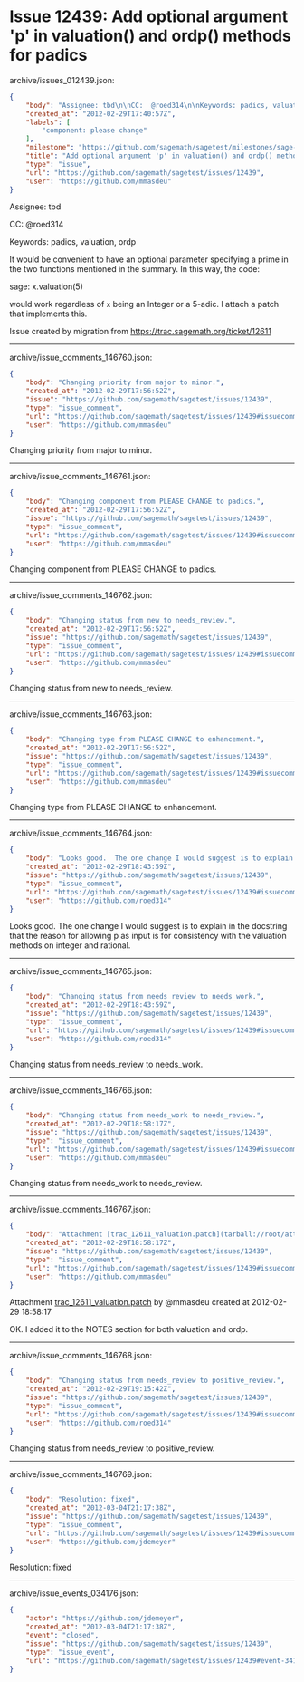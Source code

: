 # Issue 12439: Add optional argument 'p' in valuation() and ordp() methods for padics

archive/issues_012439.json:
```json
{
    "body": "Assignee: tbd\n\nCC:  @roed314\n\nKeywords: padics, valuation, ordp\n\nIt would be convenient to have an optional parameter specifying a prime in the two functions mentioned in the summary. In this way, the code:\n\nsage: x.valuation(5)\n\nwould work regardless of `x` being an Integer or a 5-adic. I attach a patch that implements this.\n\nIssue created by migration from https://trac.sagemath.org/ticket/12611\n\n",
    "created_at": "2012-02-29T17:40:57Z",
    "labels": [
        "component: please change"
    ],
    "milestone": "https://github.com/sagemath/sagetest/milestones/sage-5.0",
    "title": "Add optional argument 'p' in valuation() and ordp() methods for padics",
    "type": "issue",
    "url": "https://github.com/sagemath/sagetest/issues/12439",
    "user": "https://github.com/mmasdeu"
}
```
Assignee: tbd

CC:  @roed314

Keywords: padics, valuation, ordp

It would be convenient to have an optional parameter specifying a prime in the two functions mentioned in the summary. In this way, the code:

sage: x.valuation(5)

would work regardless of `x` being an Integer or a 5-adic. I attach a patch that implements this.

Issue created by migration from https://trac.sagemath.org/ticket/12611





---

archive/issue_comments_146760.json:
```json
{
    "body": "Changing priority from major to minor.",
    "created_at": "2012-02-29T17:56:52Z",
    "issue": "https://github.com/sagemath/sagetest/issues/12439",
    "type": "issue_comment",
    "url": "https://github.com/sagemath/sagetest/issues/12439#issuecomment-146760",
    "user": "https://github.com/mmasdeu"
}
```

Changing priority from major to minor.



---

archive/issue_comments_146761.json:
```json
{
    "body": "Changing component from PLEASE CHANGE to padics.",
    "created_at": "2012-02-29T17:56:52Z",
    "issue": "https://github.com/sagemath/sagetest/issues/12439",
    "type": "issue_comment",
    "url": "https://github.com/sagemath/sagetest/issues/12439#issuecomment-146761",
    "user": "https://github.com/mmasdeu"
}
```

Changing component from PLEASE CHANGE to padics.



---

archive/issue_comments_146762.json:
```json
{
    "body": "Changing status from new to needs_review.",
    "created_at": "2012-02-29T17:56:52Z",
    "issue": "https://github.com/sagemath/sagetest/issues/12439",
    "type": "issue_comment",
    "url": "https://github.com/sagemath/sagetest/issues/12439#issuecomment-146762",
    "user": "https://github.com/mmasdeu"
}
```

Changing status from new to needs_review.



---

archive/issue_comments_146763.json:
```json
{
    "body": "Changing type from PLEASE CHANGE to enhancement.",
    "created_at": "2012-02-29T17:56:52Z",
    "issue": "https://github.com/sagemath/sagetest/issues/12439",
    "type": "issue_comment",
    "url": "https://github.com/sagemath/sagetest/issues/12439#issuecomment-146763",
    "user": "https://github.com/mmasdeu"
}
```

Changing type from PLEASE CHANGE to enhancement.



---

archive/issue_comments_146764.json:
```json
{
    "body": "Looks good.  The one change I would suggest is to explain in the docstring that the reason for allowing p as input is for consistency with the valuation methods on integer and rational.",
    "created_at": "2012-02-29T18:43:59Z",
    "issue": "https://github.com/sagemath/sagetest/issues/12439",
    "type": "issue_comment",
    "url": "https://github.com/sagemath/sagetest/issues/12439#issuecomment-146764",
    "user": "https://github.com/roed314"
}
```

Looks good.  The one change I would suggest is to explain in the docstring that the reason for allowing p as input is for consistency with the valuation methods on integer and rational.



---

archive/issue_comments_146765.json:
```json
{
    "body": "Changing status from needs_review to needs_work.",
    "created_at": "2012-02-29T18:43:59Z",
    "issue": "https://github.com/sagemath/sagetest/issues/12439",
    "type": "issue_comment",
    "url": "https://github.com/sagemath/sagetest/issues/12439#issuecomment-146765",
    "user": "https://github.com/roed314"
}
```

Changing status from needs_review to needs_work.



---

archive/issue_comments_146766.json:
```json
{
    "body": "Changing status from needs_work to needs_review.",
    "created_at": "2012-02-29T18:58:17Z",
    "issue": "https://github.com/sagemath/sagetest/issues/12439",
    "type": "issue_comment",
    "url": "https://github.com/sagemath/sagetest/issues/12439#issuecomment-146766",
    "user": "https://github.com/mmasdeu"
}
```

Changing status from needs_work to needs_review.



---

archive/issue_comments_146767.json:
```json
{
    "body": "Attachment [trac_12611_valuation.patch](tarball://root/attachments/some-uuid/ticket12611/trac_12611_valuation.patch) by @mmasdeu created at 2012-02-29 18:58:17\n\nOK. I added it to the NOTES section for both valuation and ordp.",
    "created_at": "2012-02-29T18:58:17Z",
    "issue": "https://github.com/sagemath/sagetest/issues/12439",
    "type": "issue_comment",
    "url": "https://github.com/sagemath/sagetest/issues/12439#issuecomment-146767",
    "user": "https://github.com/mmasdeu"
}
```

Attachment [trac_12611_valuation.patch](tarball://root/attachments/some-uuid/ticket12611/trac_12611_valuation.patch) by @mmasdeu created at 2012-02-29 18:58:17

OK. I added it to the NOTES section for both valuation and ordp.



---

archive/issue_comments_146768.json:
```json
{
    "body": "Changing status from needs_review to positive_review.",
    "created_at": "2012-02-29T19:15:42Z",
    "issue": "https://github.com/sagemath/sagetest/issues/12439",
    "type": "issue_comment",
    "url": "https://github.com/sagemath/sagetest/issues/12439#issuecomment-146768",
    "user": "https://github.com/roed314"
}
```

Changing status from needs_review to positive_review.



---

archive/issue_comments_146769.json:
```json
{
    "body": "Resolution: fixed",
    "created_at": "2012-03-04T21:17:38Z",
    "issue": "https://github.com/sagemath/sagetest/issues/12439",
    "type": "issue_comment",
    "url": "https://github.com/sagemath/sagetest/issues/12439#issuecomment-146769",
    "user": "https://github.com/jdemeyer"
}
```

Resolution: fixed



---

archive/issue_events_034176.json:
```json
{
    "actor": "https://github.com/jdemeyer",
    "created_at": "2012-03-04T21:17:38Z",
    "event": "closed",
    "issue": "https://github.com/sagemath/sagetest/issues/12439",
    "type": "issue_event",
    "url": "https://github.com/sagemath/sagetest/issues/12439#event-34176"
}
```
